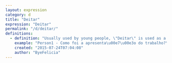 ```yaml
---
layout: expression
category: d
title: "Deitar"
expression: "Deitar"
permalink: "/d/deitar/"
definitions:
  - definition: "Usually used by young people, \"Deitar\" is used as a verb. It actually means lie down, but it can be used when talking about a really good performance on a test, presentation or a game. For exemple: You just finish a test, and your friend asks how did you go on the test, if you're sure you got a A+ you can say \"Deitei na prova\"."
    example: "Person1 - Como foi a apresenta\u00e7\u00e3o do trabalho?\r\nPerson2 - Deitei!\r\n\r\nPerson1 - Est\u00e1 preparado para a prova?\r\nPerson2 -Vou deitar nessa prova!"
    created: "2015-07-24T07:04:08"
    author: "ByeFelicia"
---
```

